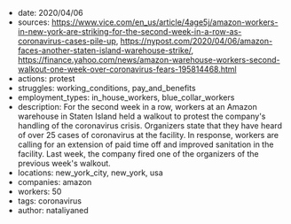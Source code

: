 - date: 2020/04/06
- sources: https://www.vice.com/en_us/article/4age5j/amazon-workers-in-new-york-are-striking-for-the-second-week-in-a-row-as-coronavirus-cases-pile-up, https://nypost.com/2020/04/06/amazon-faces-another-staten-island-warehouse-strike/, https://finance.yahoo.com/news/amazon-warehouse-workers-second-walkout-one-week-over-coronavirus-fears-195814468.html
- actions: protest
- struggles: working_conditions, pay_and_benefits
- employment_types: in_house_workers, blue_collar_workers
- description: For the second week in a row, workers at an Amazon warehouse in Staten Island held a walkout to protest the company's handling of the coronavirus crisis. Organizers state that they have heard of over 25 cases of coronavirus at the facility. In response, workers are calling for an extension of paid time off and improved sanitation in the facility. Last week, the company fired one of the organizers of the previous week's walkout. 
- locations: new_york_city, new_york, usa
- companies: amazon
- workers: 50
- tags: coronavirus
- author: nataliyaned
